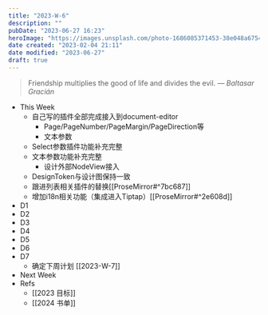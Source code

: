 ```yaml
---
title: "2023-W-6"
description: ""
pubDate: "2023-06-27 16:23"
heroImage: "https://images.unsplash.com/photo-1686085371453-38e048a67542?crop=entropy&cs=srgb&fm=jpg&ixid=M3wzNjM5Nzd8MHwxfHJhbmRvbXx8fHx8fHx8fDE2ODc4NDUyMDh8&ixlib=rb-4.0.3&q=85&w=1200&h=400"
date created: "2023-02-04 21:11"
date modified: "2023-06-27"
draft: true
---
```


> Friendship multiplies the good of life and divides the evil.
> — <cite>Baltasar Gracián</cite>

- This Week
	- 自己写的插件全部完成接入到document-editor
		- Page/PageNumber/PageMargin/PageDirection等
		- 文本参数
	- Select参数插件功能补充完整
	- 文本参数功能补充完整
		- 设计外部NodeView接入
	- DesignToken与设计图保持一致
	- 跟进列表相关插件的替换[[ProseMirror#^7bc687]]
	- 增加i18n相关功能（集成进入Tiptap）[[ProseMirror#^2e608d]]
- D1
- D2
- D3
- D4
- D5
- D6
- D7
	- 确定下周计划 [[2023-W-7]]
- Next Week
- Refs
	- [[2023 目标]]
	- [[2024 书单]]

